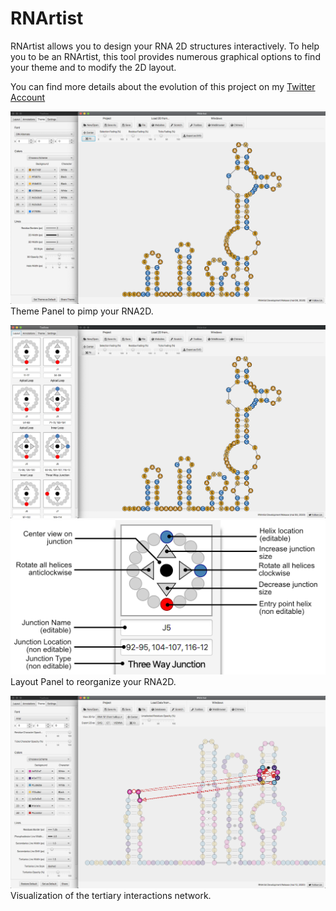 RNArtist
=========

RNArtist allows you to design your RNA 2D structures interactively. To help you to be an RNArtist, this tool provides numerous graphical options to find your theme and to modify the 2D layout.

You can find more details about the evolution of this project on my [Twitter Account](https://twitter.com/rnartist_app)

![Screen Capture](media/Capture%20d’écran%202020-05-08%20à%2016.13.13.png)
Theme Panel to pimp your RNA2D.

![Screen Capture](media/Capture%20d’écran%202020-05-08%20à%2016.17.23.png)
![Screen Capture](media/JunctionKnob.png)
Layout Panel to reorganize your RNA2D.

![Screen Capture](media/Capture%20d’écran%202020-05-13%20à%2015.34.20.png)
Visualization of the tertiary interactions network.


